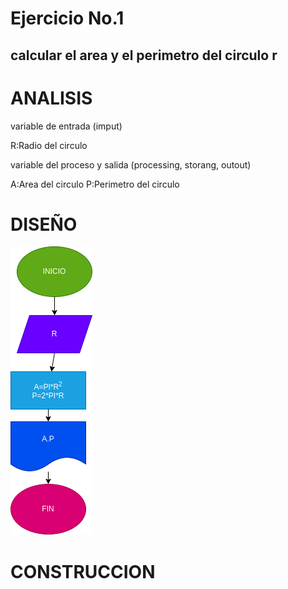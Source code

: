 # Ejercicio No.1
## calcular el area y el perimetro del circulo r

# ANALISIS 

variable de entrada (imput)

R:Radio del circulo

variable del proceso y salida (processing, storang, outout)

A:Area del circulo
P:Perimetro del circulo
# DISEÑO
![Diagrama de flujo](diagrama.png "diagrama de flujo")

# CONSTRUCCION